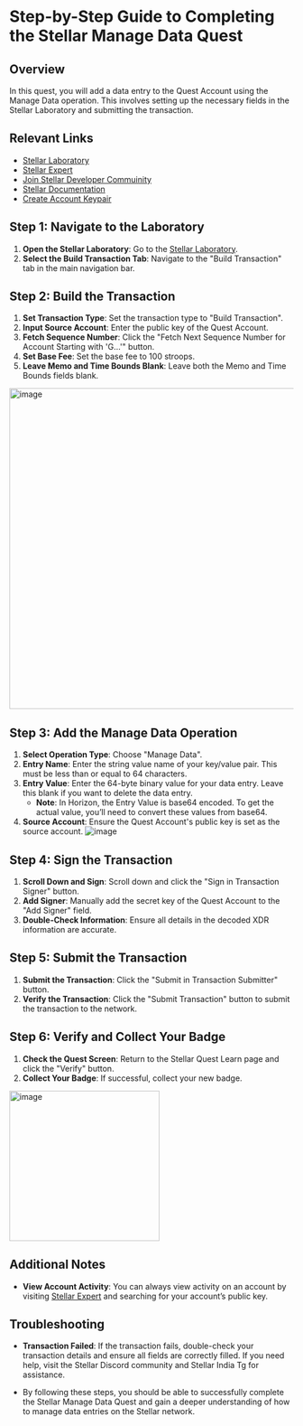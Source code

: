 # Step-by-Step Guide to Completing the Stellar Manage Data Quest

## Overview
In this quest, you will add a data entry to the Quest Account using the Manage Data operation. This involves setting up the necessary fields in the Stellar Laboratory and submitting the transaction.

## Relevant Links
- [Stellar Laboratory](https://www.stellar.org/laboratory/)
- [Stellar Expert](https://stellar.expert/)
- [Join Stellar Developer Commuinity](https://discord.com/invite/stellardev)
- [Stellar Documentation](https://developers.stellar.org/docs/)
- [Create Account Keypair](https://lab.stellar.org/account/create)

## Step 1: Navigate to the Laboratory
1. **Open the Stellar Laboratory**: Go to the [Stellar Laboratory](https://www.stellar.org/laboratory/).
2. **Select the Build Transaction Tab**: Navigate to the "Build Transaction" tab in the main navigation bar.

## Step 2: Build the Transaction
1. **Set Transaction Type**: Set the transaction type to "Build Transaction".
2. **Input Source Account**: Enter the public key of the Quest Account.
3. **Fetch Sequence Number**: Click the "Fetch Next Sequence Number for Account Starting with 'G…'" button.
4. **Set Base Fee**: Set the base fee to 100 stroops.
5. **Leave Memo and Time Bounds Blank**: Leave both the Memo and Time Bounds fields blank.
<img width="568" alt="image" src="https://github.com/user-attachments/assets/fc3fd72a-7b55-4afc-bf38-6f610e900933" />


## Step 3: Add the Manage Data Operation
1. **Select Operation Type**: Choose "Manage Data".
2. **Entry Name**: Enter the string value name of your key/value pair. This must be less than or equal to 64 characters.
3. **Entry Value**: Enter the 64-byte binary value for your data entry. Leave this blank if you want to delete the data entry.
   - **Note**: In Horizon, the Entry Value is base64 encoded. To get the actual value, you’ll need to convert these values from base64.
4. **Source Account**: Ensure the Quest Account's public key is set as the source account.
![image](https://github.com/user-attachments/assets/899d4849-85c5-484d-a7b8-ddad1f1d640e)

## Step 4: Sign the Transaction
1. **Scroll Down and Sign**: Scroll down and click the "Sign in Transaction Signer" button.
2. **Add Signer**: Manually add the secret key of the Quest Account to the "Add Signer" field.
3. **Double-Check Information**: Ensure all details in the decoded XDR information are accurate.

## Step 5: Submit the Transaction
1. **Submit the Transaction**: Click the "Submit in Transaction Submitter" button.
2. **Verify the Transaction**: Click the "Submit Transaction" button to submit the transaction to the network.

## Step 6: Verify and Collect Your Badge
1. **Check the Quest Screen**: Return to the Stellar Quest Learn page and click the "Verify" button.
2. **Collect Your Badge**: If successful, collect your new badge.
<img width="266" alt="image" src="https://github.com/user-attachments/assets/ad1c1efd-0dea-471e-bf61-349cc2e9def7" />


## Additional Notes
- **View Account Activity**: You can always view activity on an account by visiting [Stellar Expert](https://stellar.expert) and searching for your account’s public key.

## Troubleshooting
- **Transaction Failed**: If the transaction fails, double-check your transaction details and ensure all fields are correctly filled. If you need help, visit the Stellar Discord community and Stellar India Tg for assistance.

- By following these steps, you should be able to successfully complete the Stellar Manage Data Quest and gain a deeper understanding of how to manage data entries on the Stellar network.
